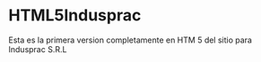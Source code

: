 HTML5Indusprac
==============

Esta es la primera version completamente en HTM 5 del sitio para Indusprac S.R.L